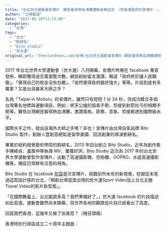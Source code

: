 ```yaml
---
title: "台北世大運動會宣傳片　網民看得熱血沸騰讚稅金無白交　（而香港政府的宣傳片 ...）"
author: "立場報道"
date: "2017-05-26T11:13:00"
categories:
  - "台灣"
tags:
  - "台北"
  - "劉耕名"
  - "bito studio"
  - "世大運"
original_url: "thestandnews.com/台灣/台北世大運動會宣傳片-網民看得熱血沸騰讚稅金無白交-而香港政府的宣傳片"
---
```

2017 年台北世界大學運動會（世大運）八月開幕，宣傳片昨晚在 facebook 專頁發佈，瞬即獲得過百萬瀏覽次數。網民紛紛留言激讚，稱道「政府終於讓人民驕傲」、「覺得自己的稅金沒有白繳」、「突然覺得政府變好強大」等等。片段到底有多厲害？又是出自誰家大師之手？

名為「Taipei in Motion」的宣傳片，雖然只有短短 1 分 34 秒，但成功糅合多個台灣著名地標與運動項目，例如：將天公爐的插香手勢，剪接到射箭拉弓的相類手勢等。難怪台灣網民看得熱血沸騰，激讚風格、節奏、意象、剪接都達到國際級水平。

國際水平之作，就出自海外大師之手嗎？非也！宣傳片由台灣自家品牌 Bito Studio 製作，創辦人暨創意總監是留學美國、回流創業的導演劉耕名。

畢業於紐約視覺藝術學院的劉耕名，2013 年回台創立 Bito Studio，近年為創作歌手陳綺貞、盧廣仲等執導 MV，屢獲好評。Bito Studio 這次為 2017 年的台北世界大學運動會製作宣傳片，出動了高速攝影機、空拍機、GOPRO、水底高速攝影機等，捕捉日常鮮有注意的視角。

Bito Studio 在 facebook [形容](http://web.archive.org/web/20211229132556/https://www.facebook.com/BitoStudio/videos/1449678495092210/)是次宣傳片，挑戰前所未有的新視覺，挖掘從未見過這麼設計感的台北，「開創台灣首度出現的世大運Sport Video加上台北主題Travel Video的影片新型態」。

「在國際舞臺上，台北能跳多高？我們準備好了。」世大運 facebook 的片段描述如此寫道。運動會雖然尚未開幕，但世界各地的觀眾從片段已經看出了高度。

回首我們香港，這幾年又做了些甚麼？（掩目頭痛）

香港特別行政區成立二十周年主題曲：